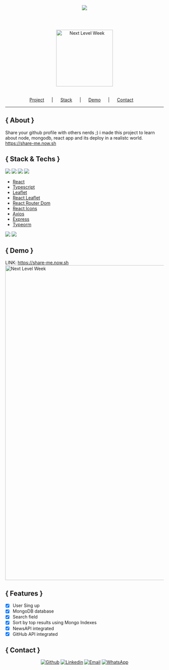 <div id="status" align="center">
        <img src="https://img.shields.io/badge/STATUS-PRODUCTION-brightgreen"/>
</div>

<br/><br/>
<div id="header">
        <div align="center">
            <img id="logo" alt="Next Level Week" src="https://user-images.githubusercontent.com/53456120/96350502-73d90380-108c-11eb-8b7a-e8d37ba87a25.png" height="180px" />
    </div>
    <br/> <br/>
    <div align="center">
      <a href="#project">Project</a>&nbsp; &nbsp; &nbsp; |&nbsp; &nbsp; &nbsp;
      <a href="#stack">Stack</a>&nbsp; &nbsp; &nbsp; |&nbsp; &nbsp; &nbsp;
      <a href="#demo">Demo</a>&nbsp; &nbsp; &nbsp; |&nbsp; &nbsp; &nbsp;
      <a href="#contact">Contact</a>&nbsp; &nbsp; &nbsp;
    </div>
</div>

<hr/>

<div id="about">

## { About }
Share your github profile with others nerds ;)
i made this project to learn about node, mongodb, react app and its deploy in a realistc world.
</br>
<a id="link" href="https://share-me.now.sh"> https://share-me.now.sh </a>

</div>

<div id="stack">
       
## { Stack & Techs }

<img src="https://img.shields.io/badge/MongoDB-%234ea94b.svg?&style=for-the-badge&logo=mongodb&logoColor=white"/>
<img src="https://img.shields.io/badge/express.js%20-%23404d59.svg?&style=for-the-badge"/>
<img src="https://img.shields.io/badge/react%20-%2320232a.svg?&style=for-the-badge&logo=react&logoColor=%2361DAFB"/>
<img src="https://img.shields.io/badge/node.js%20-%2343853D.svg?&style=for-the-badge&logo=node.js&logoColor=white"/>

* [React](https://reactjs.org)
* [Typescript](https://www.typescriptlang.org/)
* [Leaflet](https://leafletjs.com/)
* [React Leaflet](https://react-leaflet.js.org/)
* [React Router Dom](https://reactrouter.com/web/guides/quick-start)
* [React Icons](https://react-icons.github.io/react-icons/)
* [Axios](https://github.com/axios/axios)
* [Express](https://expressjs.com/pt-br/)
* [Typeorm](https://typeorm.io/#/)

<img src="https://img.shields.io/badge/RESPONSIVE-YES-brightgreen"/>
<img src="https://img.shields.io/badge/REST%20API-YES-brightgreen"/>

</div>

<div id="demo">
        
## { Demo }
LINK: <a id="link" href="https://share-me.now.sh"> https://share-me.now.sh </a>
<img align="center" alt="Next Level Week" src="https://user-images.githubusercontent.com/53456120/96350280-90c10700-108b-11eb-8220-2171f7256af2.png" width="1000px"/>
</div>

<div id="features">
        
## { Features }
- [x] User Sing up
- [x] MongoDB database
- [x] Search field
- [x] Sort by top results using Mongo Indexes
- [x] NewsAPI integrated
- [x] GitHub API integrated

</div>

<div id="contact">
        
## { Contact }

  <p align="center">
       <a href="https://github.com/procarrera" target="_blank" >
        <img alt="Github" src="https://img.shields.io/badge/github-%23100000.svg?&style=for-the-badge&logo=github&logoColor=white"></a>
      <a href="https://www.linkedin.com/in/procarrera/" target="_blank" >
        <img alt="Linkedin" src="https://img.shields.io/badge/linkedin-%230077B5.svg?&style=for-the-badge&logo=linkedin&logoColor=white"></a>
      <a href="mailto:procarrera@gmail.com" target="_blank" >
        <img alt="Email" src="https://img.shields.io/badge/gmail-D14836?&style=for-the-badge&logo=gmail&logoColor=white"></a> 
      <a href="https://api.whatsapp.com/send?phone=5521986816996" target="_blank" >
        <img alt="WhatsApp" src="https://img.shields.io/badge/WHATSAPP-25D366?&style=for-the-badge&logo=whatsapp&logoColor=white"></a>
     </p>
     
 </div>

